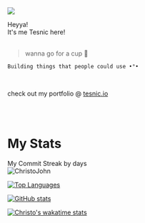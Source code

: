 

<img align=center src="https://visitor-badge.laobi.icu/badge?page_id=christo-zero-john">


Heyya!<br>
It's me Tesnic here!<br>
<br>

> wanna go for a cup 🥂

```
Building things that people could use •°•
```

<br>

check out my portfolio @ [tesnic.io](https://tesnic.netlify.app)

<br><br>

# My Stats

<p>My Commit Streak by days<br><img align="center" src="https://github-readme-streak-stats.herokuapp.com/?user=christo-zero-john&" alt="ChristoJohn" /></p>

[![Top Languages](https://github-readme-stats.vercel.app/api/top-langs/?username=christo-zero-john&layout=donut&show_icons=true&theme=radical&show_owner=true&rank_icon=github&custom_title=Top%20Languages%20used%20by%20Me)](https://github.com/christo-zero-john/github-readme-stats)


[![GitHub stats](https://github-readme-stats.vercel.app/api?username=christo-zero-john&show_icons=true&theme=dark&show_owner=true&rank_icon=github&custom_title=My%20GitHub%20statistics)](https://github.com/christo-zero-john/github-readme-stats)


[![Christo's wakatime stats](https://github-readme-stats.vercel.app/api/wakatime?username=christojohn&show_icons=true&theme=synthwave&show_owner=true&rank_icon=github&custom_title=My%20Coding%20duration)](https://github.com/christo-zero-john/github-readme-stats)


